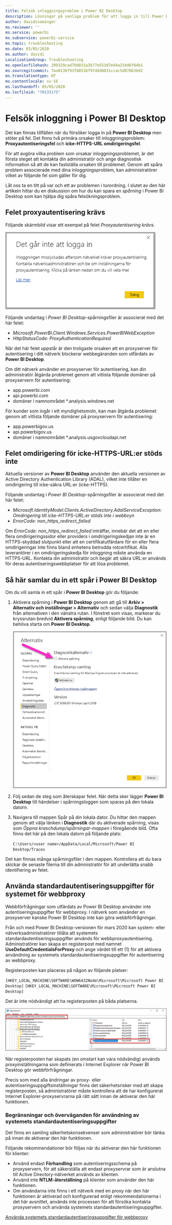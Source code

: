 ```yaml
---
title: Felsök inloggningsproblem i Power BI Desktop
description: Lösningar på vanliga problem för att logga in till Power BI Desktop
author: davidiseminger
ms.reviewer: ''
ms.service: powerbi
ms.subservice: powerbi-service
ms.topic: troubleshooting
ms.date: 03/05/2020
ms.author: davidi
LocalizationGroup: Troubleshooting
ms.openlocfilehash: 299329cad78d831a3b77e55107e94a234d6f64b1
ms.sourcegitcommit: 7aa0136f93f88516f97ddd8031ccac5d07863b92
ms.translationtype: HT
ms.contentlocale: sv-SE
ms.lasthandoff: 05/05/2020
ms.locfileid: "79133175"
---
```

# <a name="troubleshooting-sign-in-for-power-bi-desktop"></a>Felsök inloggning i Power BI Desktop
Det kan finnas tillfällen när du försöker logga in på **Power BI Desktop** men stöter på fel. Det finns två primära orsaker till inloggningsproblem: **Proxyautentiseringsfel** och **icke-HTTPS-URL omdirigeringsfel**. 

För att avgöra vilka problem som orsakar inloggningsproblemet, är det första steget att kontakta din administratör och ange diagnostisk information så att de kan fastställa orsaken till problemet. Genom att spåra problem associerade med dina inloggningsproblem, kan administratörer vilket av följande fel som gäller för dig. 

Låt oss ta en titt på var och ett av problemen i turordning. I slutet av den här artikeln hittar du en diskussion om hur du kan spara en *spårning* i Power BI Desktop som kan hjälpa dig spåra felsökningsproblem.


## <a name="proxy-authentication-required-error"></a>Felet proxyautentisering krävs

Följande skärmbild visar ett exempel på felet *Proxyautentisering krävs*.

![Inloggningsfel för proxyautentiseringsfel](media/desktop-troubleshooting-sign-in/desktop-tshoot-sign-in_01.png)

Följande undantag i *Power BI Desktop*-spårningsfiler är associerat med det här felet:

* *Microsoft.PowerBI.Client.Windows.Services.PowerBIWebException*
* *HttpStatusCode: ProxyAuthenticationRequired*

När det här felet uppstår är den troligaste orsaken att en proxyserver för autentisering i ditt nätverk blockerar webbegäranden som utfärdats av **Power BI Desktop**. 

Om ditt nätverk använder en proxyserver för autentisering, kan din administratör åtgärda problemet genom att vitlista följande domäner på proxyservern för autentisering:

* app.powerbi.com
* api.powerbi.com
* domäner i namnområdet *.analysis.windows.net

För kunder som ingår i ett myndighetsmoln, kan man åtgärda problemet genom att vitlista följande domäner på proxyservern för autentisering:

* app.powerbigov.us
* api.powerbigov.us
* domäner i namnområdet *.analysis.usgovcloudapi.net

## <a name="non-https-url-redirect-not-supported-error"></a>Felet omdirigering för icke-HTTPS-URL:er stöds inte

Aktuella versioner av **Power BI Desktop** använder den aktuella versionen av Active Directory Authentication Library (ADAL), vilket inte tillåter en omdirigering till icke-säkra URL:er (icke-HTTPS). 

Följande undantag i *Power BI Desktop*-spårningsfiler är associerat med det här felet:

* *Microsoft.IdentityModel.Clients.ActiveDirectory.AdalServiceException: Omdirigering till icke-HTTPS-URL:er stöds inte i webbvyn*
* *ErrorCode: non_https_redirect_failed*

Om *ErrorCode: non_https_redirect_failed* inträffar, innebär det att en eller flera omdirigeringssidor eller providers i omdirigeringskedjan inte är en HTTPS-skyddad slutpunkt eller att en certifikatutfärdare för en eller flera omdirigeringar inte finns bland enhetens betrodda rotcertifikat. Alla leverantörer i en omdirigeringskedja för inloggning måste använda en HTTPS-URL. Kontakta din administratör och begär att säkra URL:er används för deras autentiseringswebbplatser för att lösa problemet. 

## <a name="how-to-collect-a-trace-in-power-bi-desktop"></a>Så här samlar du in ett spår i Power BI Desktop

Om du vill samla in ett spår i **Power BI Desktop** gör du följande:

1. Aktivera spårning i **Power BI Desktop** genom att gå till **Arkiv > Alternativ och inställningar > Alternativ** och sedan välja **Diagnostik** från alternativen i den vänstra rutan. I fönstret som visas, markerar du kryssrutan bredvid **Aktivera spårning**, enligt följande bild. Du kan behöva starta om **Power BI Desktop**.
   
   ![Aktivera spårning i Power BI Desktop](media/desktop-troubleshooting-sign-in/desktop-tshoot-sign-in_02.png)

2. Följ sedan de steg som återskapar felet. När detta sker lägger **Power BI Desktop** till händelser i spårningsloggen som sparas på den lokala datorn.

3. Navigera till mappen Spår på din lokala dator. Du hittar den mappen genom att välja länken i **Diagnostik** där du aktiverade spårning, visas som *Öppna kraschdump/spårningar-mappen* i föregående bild. Ofta finns det här på den lokala datorn på följande plats:

    `C:\Users/<user name>/AppData/Local/Microsoft/Power BI Desktop/Traces`

Det kan finnas många spårningsfiler i den mappen. Kontrollera att du bara skickar de senaste filerna till din administratör för att underlätta snabb identifiering av felet. 


## <a name="using-default-system-credentials-for-web-proxy"></a>Använda standardautentiseringsuppgifter för systemet för webbproxy

Webbförfrågningar som utfärdats av Power BI Desktop använder inte autentiseringsuppgifter för webbproxy. I nätverk som använder en proxyserver kanske Power BI Desktop inte kan göra webbförfrågningar. 

Från och med Power BI Desktop-versionen för mars 2020 kan system- eller nätverksadministratörer tillåta att systemets standardautentiseringsuppgifter används för webbproxyautentisering. Administratörer kan skapa en registerpost med namnet **UseDefaultCredentialsForProxy** och ange värdet till ett (1) för att aktivera användning av systemets standardautentiseringsuppgifter för autentisering av webbproxy.

Registerposten kan placeras på någon av följande platser:

`[HKEY_LOCAL_MACHINE\SOFTWARE\WOW6432Node\Microsoft\Microsoft Power BI Desktop]`
`[HKEY_LOCAL_MACHINE\SOFTWARE\Microsoft\Microsoft Power BI Desktop]`

Det är inte nödvändigt att ha registerposten på båda platserna.

![Registernyckel för användning av systemets standardautentiseringsuppgifter](media/desktop-troubleshooting-sign-in/desktop-tshoot-sign-in-03.png)

När registerposten har skapats (en omstart kan vara nödvändig) används proxyinställningarna som definierats i Internet Explorer när Power BI Desktop gör webbförfrågningar. 

Precis som med alla ändringar av proxy- eller autentiseringsuppgiftsinställningar finns det säkerhetsrisker med att skapa registerposten, så administratörer måste kontrollera att de har konfigurerat Internet Explorer-proxyservrarna på rätt sätt innan de aktiverar den här funktionen.         

### <a name="limitations-and-considerations-for-using-default-system-credentials"></a>Begränsningar och överväganden för användning av systemets standardautentiseringsuppgifter

Det finns en samling säkerhetskonsekvenser som administratörer bör tänka på innan de aktiverar den här funktionen. 

Följande rekommendationer bör följas när du aktiverar den här funktionen för klienter:

* Använd endast **Förhandling** som autentiseringsschema på proxyservern, för att säkerställa att endast proxyservrar som är anslutna till Active Directory-nätverket används av klienten. 
* Använd inte **NTLM-återställning** på klienter som använder den här funktionen.
* Om användarna inte finns i ett nätverk med en proxy när den här funktionen är aktiverad och konfigurerad enligt rekommendationerna i det här avsnittet, används inte processen för att försöka kontakta proxyservern och använda systemets standardautentiseringsuppgifter.


[Använda systemets standardautentiseringsuppgifter för webbproxy](#using-default-system-credentials-for-web-proxy)

